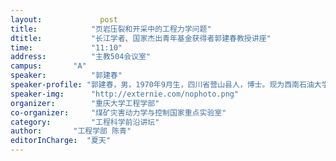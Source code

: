 ```yaml
---
layout: 			post
title:       	  "页岩压裂和开采中的工程力学问题"
dtitle:      	  "长江学者、国家杰出青年基金获得者郭建春教授讲座"
time: 		  	  "11:10"
address:	  	  "主教504会议室"
campus:	  	  "A"
speaker:	   	  "郭建春"
speaker-profile: "郭建春，男，1970年9月生，四川省营山县人，博士。现为西南石油大学石油与天然气工程学院院长，油气藏地质及开发工程国家重点实验室副主任。教育部长江学者特聘教授、国家中青年科技创新领军人才、国家杰出青年基金获得者、新世纪百千万人才工程国家级人选、国务院特殊津贴专家、省学术技术带头人，首批省青年创新团队负责人。"
speaker-img:	  "http://externie.com/nophoto.png"
organizer:		  "重庆大学工程学部"
co-organizer:	  "煤矿灾害动力学与控制国家重点实验室"
category:		  "工程科学前沿讲坛"
author:		  "工程学部 陈青"
editorInCharge:  "夏天"
---
```


